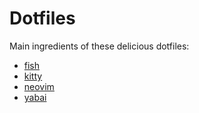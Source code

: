 # Dotfiles

Main ingredients of these delicious dotfiles:

- [fish](https://github.com/fish-shell/fish-shell)
- [kitty](https://github.com/kovidgoyal/kitty)
- [neovim](https://github.com/neovim/neovim)
- [yabai](https://github.com/koekeishiya/yabai)
